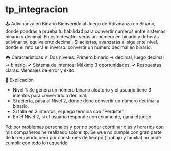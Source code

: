 # tp_integracion

🕹️ Adivinanza en Binario
Bienvenido al Juego de Adivinanza en Binario, donde pondrás a prueba tu habilidad para convertir números entre sistemas binario y decimal.
En este desafío, verás un número en binario y deberás adivinar su equivalente decimal. Si aciertas, avanzarás al siguiente nivel, donde el reto será el inverso: convertir un número decimal en binario.


🎮 Características
✔ Dos niveles: Primero binario → decimal, luego decimal → binario.
✔ Sistema de intentos: Máximo 3 oportunidades.
✔ Respuestas claras: Mensajes de error y éxito.


📌 Explicación
- Nivel 1: Se genera un número binario aleatorio y el usuario tiene 3 intentos para convertirlo a decimal.
- Si acierta, pasa al Nivel 2, donde debe convertir un número decimal a binario.
- Si falla en 3 intentos, el juego termina con "Perdiste".
- En el Nivel 2, si el usuario responde correctamente, gana el juego.




Pd: por problemas personales y por no poder coordinar dias y horarios con mis compañeros he realizado solo el tp. Se wue no cumple con gran parte de lo requerido pero por cuestiones de tiempo ( trabajo y familia) no pude cumplir con todo lo requerido